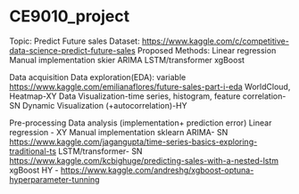 # CE9010_project
Topic: Predict Future sales
Dataset: https://www.kaggle.com/c/competitive-data-science-predict-future-sales
Proposed Methods:
Linear regression
Manual implementation
skier
ARIMA
LSTM/transformer
xgBoost

Data acquisition
Data exploration(EDA): variable
https://www.kaggle.com/emilianaflores/future-sales-part-i-eda 
WorldCloud, Heatmap-XY 
Data Visualization-time series, histogram, feature correlation- SN
Dynamic Visualization (+autocorrelation)-HY


Pre-processing
Data analysis (implementation+ prediction error)
Linear regression - XY
Manual implementation
sklearn
ARIMA- SN https://www.kaggle.com/jagangupta/time-series-basics-exploring-traditional-ts
LSTM/transformer- SN 
https://www.kaggle.com/kcbighuge/predicting-sales-with-a-nested-lstm
xgBoost HY -
https://www.kaggle.com/andreshg/xgboost-optuna-hyperparameter-tunning

